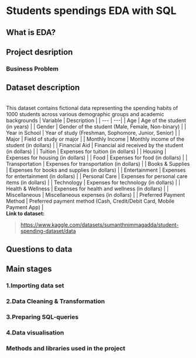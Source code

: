 # Students spendings EDA with SQL
## What is EDA?
## Project desription
### Business Problem
## Dataset description
<br/>This dataset contains fictional data representing the spending habits of 1000 students across various demographic groups and academic backgrounds
| Variable | Description  | 
| --- | ---| 
| Age | Age of the student (in years) |
| Gender | Gender of the student (Male, Female, Non-binary) |
| Year in School | Year of study (Freshman, Sophomore, Junior, Senior) |
| Major | Field of study or major |
| Monthly Income | Monthly income of the student (in dollars) |
| Financial Aid | Financial aid received by the student (in dollars) |
| Tuition | Expenses for tuition (in dollars) |
| Housing | Expenses for housing (in dollars) |
| Food | Expenses for food (in dollars) |
| Transportation | Expenses for transportation (in dollars) |
| Books & Supplies | Expenses for books and supplies (in dollars) |
| Entertainment | Expenses for entertainment (in dollars) |
| Personal Care | Expenses for personal care items (in dollars) |
| Technology | Expenses for technology (in dollars) |
| Health & Wellness | Expenses for health and wellness (in dollars) |
| Miscellaneous | Miscellaneous expenses (in dollars) |
| Preferred Payment Method | Preferred payment method (Cash, Credit/Debit Card, Mobile Payment App) |
<br/> **Link to dataset:**
 > https://www.kaggle.com/datasets/sumanthnimmagadda/student-spending-dataset/data
## Questions to data
## Main stages
### 1.Importing data set
### 2.Data Cleaning & Transformation
### 3.Preparing SQL-queries
### 4.Data visualisation
### Methods and libraries used in the project
